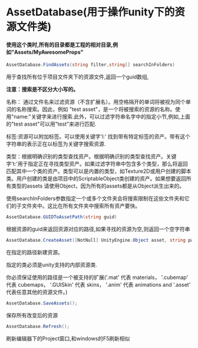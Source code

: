 # AssetDatabase(用于操作unity下的资源文件类)

#### 使用这个类时,所有的目录都是工程的相对目录,例如"Assets/MyAwesomeProps"

```c#
AssetDatabase.FindAssets(string filter,string[] searchInFolders)
```

用于查找所有位于项目文件夹下的资源文件,返回一个guid数组,

**注意：搜索是不区分大小写的。** 

名称： 通过文件名来过滤资源（不含扩展名）。用空格隔开的单词将被视为同个单词的名称搜索。因此，例如 "test asset"，是一个将被搜索的资源的名称。使用"name:"关键字来进行搜索.此外，可以过滤字符串名字中的指定小节,例如,上面的"test asset"可以用"test"来进行匹配.

标签:资源可以附加标签。可以使用关键字'l:' 找到带有特定标签的资产。带有这个字符串的表示正在以标签为关键字搜索资源.

类型：根据明确识别的类型查找资产。根据明确识别的类型查找资产。关键字't:'用于指定正在寻找类型资产。如果过滤字符串中包含多个类型，那么将返回匹配其中一个类的资产。类型可以是内置的类型，如Texture2D或用户创建的脚本类。用户创建的类是由项目中的ScriptableObject类创建的资产。如果想要返回所有类型的assets 请使用Object，因为所有的assets都是从Object派生出来的。

使用searchInFolders参数指定一个或多个文件夹会将搜索限制在这些文件夹和它们的子文件夹中。这比在所有文件夹中搜索所有资产要快。





```c#
AssetDatabase.GUIDToAssetPath(string guid)
```

根据资源的guid来返回资源对应的路径,如果寻找的资源为空,则返回一个空字符串

```c#
AssetDatabase.CreateAsset([NotNull] UnityEngine.Object asset, string path)
```

在指定的路径新建资源。

指定的类必须是unity支持的内部资源类.

你必须保证使用的路径是一个被支持的扩展('.mat' 代表 materials， '.cubemap' 代表 cubemaps， '.GUISkin' 代表 skins， '.anim' 代表 animations and '.asset' 代表任意其他的资源文件。)

```c#
AssetDatabase.SaveAssets();
```

保存所有改变后的资源



```c#
AssetDatabase.Refresh();
```

刷新编辑器下的Project窗口,和windows的F5刷新相似